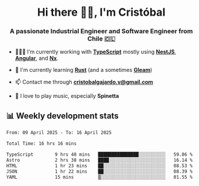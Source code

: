 <h1 align="center">Hi there ✌🏻, I'm Cristóbal</h1>
<h3 align="center">A passionate Industrial Engineer and Software Engineer from Chile 🇨🇱</h3>

- 🧑🏻‍💻 I’m currently working with **[TypeScript](https://www.typescriptlang.org)** mostly using **[NestJS](https://nestjs.com)**, **[Angular](https://angular.io)**, and **[Nx](https://nx.dev)**.

- 🌱 I'm currently learning **[Rust](https://www.rust-lang.org)** (and a sometimes **[Gleam](https://gleam.run/)**)

- 📫 Contact me through **cristobalgajardo.v@gmail.com**

- 🎸 I love to play music, especially **Spinetta**

## 📊 Weekly development stats

<!--START_SECTION:waka-->

```txt
From: 09 April 2025 - To: 16 April 2025

Total Time: 16 hrs 16 mins

TypeScript        9 hrs 48 mins   ███████████████░░░░░░░░░░   59.86 %
Astro             2 hrs 38 mins   ████░░░░░░░░░░░░░░░░░░░░░   16.14 %
HTML              1 hr 23 mins    ██░░░░░░░░░░░░░░░░░░░░░░░   08.53 %
JSON              1 hr 22 mins    ██░░░░░░░░░░░░░░░░░░░░░░░   08.39 %
YAML              15 mins         ▒░░░░░░░░░░░░░░░░░░░░░░░░   01.55 %
```

<!--END_SECTION:waka-->
